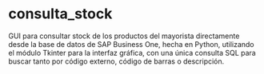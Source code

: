 # consulta_stock
GUI para consultar stock de los productos del mayorista directamente desde la base de datos de SAP Business One, hecha en Python, utilizando el módulo Tkinter para la interfaz gráfica, con una única consulta SQL para buscar tanto por código externo, código de barras o descripción.
